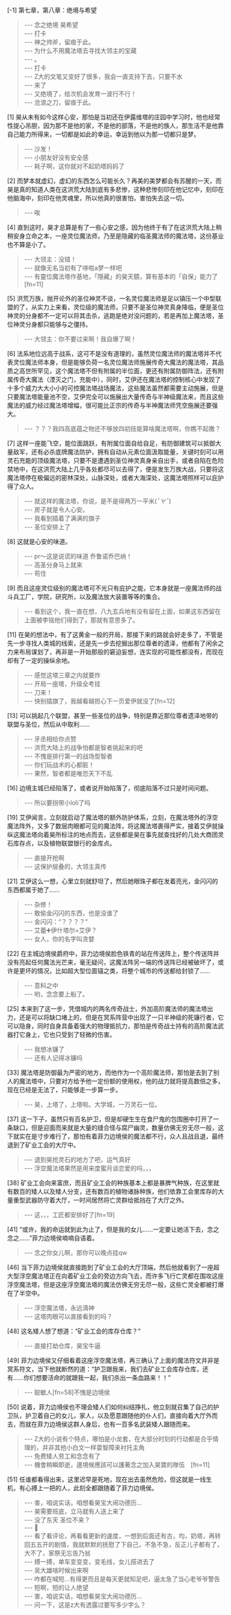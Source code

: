 
[-1] 第七章，第八章：绝境与希望
>--- 念之绝境 昊希望<br>
>--- 打卡<br>
>--- 神之帅斧，留痕于此。<br>
>--- 为什么不用魔法塔去寻找大领主的宝藏<br>
>--- 。<br>
>--- 打卡<br>
>--- Z大的文笔又变好了很多，我会一直支持下去，只要不水<br>
>--- 来了<br>
>--- 又绝境了，给次机会发育一波行不行！<br>
>--- 沧浪之刀，留痕于此。<br>

[1] 昊从未有如今这样心安，那怕是当初还在伊露维塔的庄园中学习时，他也经常性提心吊胆，因为那不是他的家，不是他的部落，不是他的族人，那生活不是他靠自己能力所得来，一切都是如此的幸运，幸运到他以为那一切都只是梦。
>--- 沙发！<br>
>--- 小朋友好没有安全感<br>
>--- 耗子啊，这你就对不起奶塔妈妈了<br>

[2] 而梦本就虚幻，虚幻的东西怎么可能长久？再美的美梦都会有苏醒的一天，而昊是真的知道人类在这洪荒大陆到底有多悲惨，这种悲惨刻印在他记忆中，刻印在他脑海中，刻印在他灵魂里，所以他真的很害怕，害怕失去这一切。
>--- 唉<br>

[4] 直到这时，昊才总算是有了一些心安之感，因为他终于有了在这洪荒大陆上稍稍安身立命之本，一座灵位魔法师，乃至是隐藏的临圣魔法师的魔法塔，这份基业也不算是小了。
>--- 大领主：没错！<br>
>--- 就像无名当初有了哆啦a梦一样吧<br>
>--- 有靈位魔法塔作基地，「隱藏」的昊天鏡，算有基本的「自保」能力了　[fn=11]<br>

[5] 洪荒万族，抛开论外的圣位神灵不谈，一名灵位魔法师是足以镇压一个中型联盟的了，从实力上来看，灵位级的魔法师，只要不是圣位神灵真身降临，便是圣位神灵的分身都不一定可以将其击杀，逃跑是绝对没问题的，若是再加上魔法塔，圣位神灵分身都只能够与之僵持。
>--- 大领主：你不要过来啊！我自爆了啊！<br>

[6] 法系地位远高于战系，这可不是没有道理的，虽然灵位魔法师的魔法塔并不代表灵位魔法师本身，但是能够负荷一名灵位魔法师施展传奇大魔法的魔法塔，其品质之高世所罕见，这个魔法塔不但有附属的半位面，更还有附属防御阵法，还有附属传奇大魔法（湮灭之门，充能中），同时，艾伊还在魔法塔的控制核心中发现了十多个威力大大小小的可控魔法塔战场魔法，这些魔法虽然都需要主动施展，但是只要魔法塔能量池不空，艾伊完全可以施展出大量传奇与半神级魔法来，而且这些魔法的威力经过魔法塔增幅，很可能比正宗的传奇与半神魔法师凭空施展还要强大。
>--- ？？？我四高底蕴之物还不够放四初技能算啥魔法塔啊，你瞧不起撒？<br>

[7] 这样一座能飞空，能位面跳跃，有附属位面自给自足，有防御建筑可以抵御大量敌军，还有必杀底牌魔法防护，拥有自动从元素位面汲取能量，关键时刻可以用灵石充能的顶级魔法塔，只要不是遭遇到圣位神灵真身亲自出手，或者自陷在危险禁地中，在这洪荒大陆上几乎各处都尽可以去得了，便是发生万族大战，只要将这魔法塔停在极偏远的密林深处，山脉深处，或者大海深处，这魔法塔照样可以庇护得了众人。
>--- 就这样的魔法塔，你说，是不是得两万一平米(*ﾟ∀ﾟ*)<br>
>--- 房子就是令人心安。<br>
>--- 我看到插着了满满的旗子<br>
>--- 圣位安排上了<br>

[8] 这就是心安的味道。
>--- pr～这是说谎的味道 乔鲁诺乔巴纳！<br>
>--- 高圣分身马上就来<br>
>--- 苟住<br>

[9] 而且这座灵位级别的魔法塔可不光只有庇护之能，它本身就是一座魔法师的战斗兵工厂，学院，研究所，以及魔法放大装置等等的集合。
>--- 看到这个，我一直在想，八九玄兵地有没有留在上面，如果这东西留在上面被李铭他们得到了，那就有意思多了。<br>

[11] 在昊的想法中，有了这黄金一般的开局，那接下来的路就会好走多了，不管是先一步寻找人类城的线索，还是先一步去挖掘出那位尊者的遗泽，他都有了闲余之力来布局谋划了，再非是一开始那般的窘迫妄想，连实现的可能性都没有，而现在却有了一定的操纵余地。
>--- 感觉这塔三章之内就要炸<br>
>--- 开局一座塔，升级全考挂<br>
>--- 刀来！<br>
>--- 快别插旗了，我越看越担心下一页爱伊就没了[fn=12]<br>

[13] 可以挑起几个联盟，甚至一些圣位的战争，特别是靠近那位尊者遗泽地带的联盟与圣位，然后从中取利……
>--- 牙丞相给你点赞<br>
>--- 洪荒大陆上的战争怕都是智者挑起来的吧<br>
>--- 不愧是排行第一的战场型智者<br>
>--- 你们玩战术的心都脏！<br>
>--- 果然，智者都是唯恐天下不乱<br>

[16] 边境主城已经陷落了，或者说开始陷落了，彻底陷落不过只是时间问题。
>--- 所以要拐带小loli了吗<br>

[19] 艾伊闻言，立刻就启动了魔法塔的额外防护体系，立刻，在魔法塔外的浮空魔法阵外，又多了数层肉眼都可见的魔法阵，将这魔法塔裹得严实，接着艾伊就操纵这魔法塔向着昊所标注的地点而去，这些都是昊在事先就查找好的几处大商团灵石库存点，以及植物联盟银行的金库点。
>--- 直接开抢啊<br>
>--- 这保护层叠的，大领主真传<br>

[21] 艾伊这么一想，心里立刻就舒坦了，然后她眼珠子都在发着亮光，金闪闪的东西都属于她了……
>--- 杂修！<br>
>--- 敢偷金闪闪的东西，也是没谁了<br>
>--- 金闪闪：“？？？？”<br>
>--- 艾蕾➕伊什塔尔=艾伊？<br>
>--- 女人，你的名字叫贪婪<br>

[22] 在主城边境侯爵府中，菲力边境侯脸色铁青的站在传送阵上，整个传送阵并没有亮起任何魔法光芒来，毫无疑问，这魔法阵另一端的传送阵已经被破坏了，或许是更坏的情况，比如超大型位面锚之类，将整个城市的传送都给封锁了……
>--- 意料之中<br>
>--- 哟，念念要上船了。<br>

[25] 本来到了这一步，凭借城内的两名传奇战士，外加高阶魔法师的魔法塔出力，还是可以将缺口堵上的，但是在冥系阵营中出现了一只半神级的死镰行者，它可以隐身，同时自身具备着强大的物理抵抗力，那怕是传奇战士持有的高阶魔法武器打它身上，它也只受到了轻微的伤害。
>--- 我想冰镰了<br>
>--- 还有人记得冰镰吗<br>

[33] 魔法塔是防御最为严密的地方，而他作为一个高阶魔法师，那怕是去到了别人的魔法塔中，只要对方给予他一定份额的使用权，他的战力就将提高数倍之多，现在已经是无法了，只能够走一步算一步。
>--- 昊，上塔了，上塔啦。大学城，一万灵石一位。<br>

[37] 这一下子，虽然只有百名护卫，但是却硬生生在食尸鬼的包围圈中打开了一条缺口，但是迎面而来就是大量的缝合怪与腐尸幽灵，数量仿佛无穷无尽一般，这下就实在是寸步难行了，那怕有着菲力边境侯的魔法都不行，众人且战且退，最终退到了矿业工会的大厅中。
>--- 退到昊抢灵石的地方了吧，运气真好<br>
>--- 浮空魔法塔果然是用来度蜜月谈恋爱的吗，，，<br>

[38] 矿业工会向来富庶，而且矿业工会的种族基本上都是暴脾气种族，在这里就有数百的矮人以及矮人分支，还有数百的植物诸脉种族，他们依靠工会里库存的大量重型武器防守着大厅，一时间居然将亡灵群给抵挡在了大厅之外。
>--- 这，，，工匠都安排好了[fn=19]<br>

[41] “或许，我的命运就到此为止了，但是我的女儿……一定要让她活下去，念之念之……”菲力边境侯喃喃自语着。
>--- 念之你女儿啊，那你可以晚点挂qw<br>

[46] 当下菲力边境侯就直接跑到了矿业工会的大厅顶端，然后他就看到了一座超大型浮空魔法塔正在向着矿业工会的旁边方向飞去，而许多飞行亡灵都在围攻这座浮空魔法塔，但是这座浮空魔法塔的魔法仿佛无穷无尽一般，这些亡灵全都被打爆在了半空中。
>--- 浮空魔法塔，永远滴神<br>
>--- 这塔肉眼可以直接看到的吗？<br>

[48] 这名矮人想了想道：“矿业工会的库存仓库？”
>--- 直接打劫仓库，昊宝牛逼<br>

[49] 菲力边境侯又仔细看着这座浮空魔法塔，再三确认了上面的魔法符文并非是冥系符文，当下他就断然的道：“护卫跟我来，我们去矿业工会库存仓库，还有……你们想要活命的就跟我一起，我们杀出一条血路来！！”
>--- 聪敏人[fn=58]不愧是边境侯<br>

[50] 说着，菲力边境侯也不理会矮人们如何纠结挣扎，他立刻就召集了自己的护卫队，护卫着自己的女儿，家人，以及愿意跟随他的仆人们，直接向着大厅外而去，而就在菲力边境侯这群人身后，也有一百多名武装矮人跟随而来。
>--- Z大的小说有个特点，哪怕是小龙套，在大部分时刻的行动都是合乎情理的，并非其他小白文一样耍智障来衬托主角<br>
>--- 免费矮人劳工和念念有了<br>
>--- 機會稍瞬即逝，邊境候應該可以護著念之加入昊寶的隊伍　[fn=11]<br>

[51] 任谁都看得出来，这里迟早是死地，现在出去虽然危险，但这就是一线生机，有心搏上一把的人，此刻全都跟随着了菲力边境侯。
>--- 害，咱说实话，咱想看昊宝大闹功德历…<br>
>--- 昊需要班底，立马就有人送上来了<br>
>--- 没了东天 圣位不来？<br>
>--- 🙉<br>
>--- 看了看评论，再看看更新的速度，一想到后面还有古，均，奶塔，再转回五五开的剧情，我就默默的抚慰了下自己，不急不急，反正儿子都有了，大不了，家祭无忘告乃翁<br>
>--- 搏一搏，单车变变变，变毛线，女儿搭进去了<br>
>--- 吴大雄啥时候出来啊<br>
>--- 咋都在喊短…有得更而且是每天更就知足吧，逼太急了当心老爷爷警告<br>
>--- 短啊，短的让人绝望<br>
>--- 害，咱说实话，咱想看昊宝大闹功德历…<br>
>--- 问一下，这是z大有透露过要写多少字么？<br>
